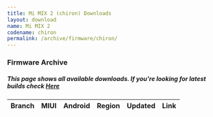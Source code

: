 ```yaml
---
title: Mi MIX 2 (chiron) Downloads
layout: download
name: Mi MIX 2
codename: chiron
permalink: /archive/firmware/chiron/
---
```


### Firmware Archive
##### This page shows all available downloads. If you're looking for latest builds check [Here](/firmware/chiron/)


<div class="table-responsive-md" id="table-wrapper">
<table id="firmware" class="compact table table-striped table-hover table-sm">
    <thead class="thead-dark">
        <tr>
            <th>Branch</th>
            <th>MIUI</th>
            <th>Android</th>
            <th>Region</th>
            <th>Updated</th>
            <th>Link</th>
        </tr>
    </thead>
    <script>loadFirmwareDownloads('chiron', 'full')</script>
</table>
</div>
